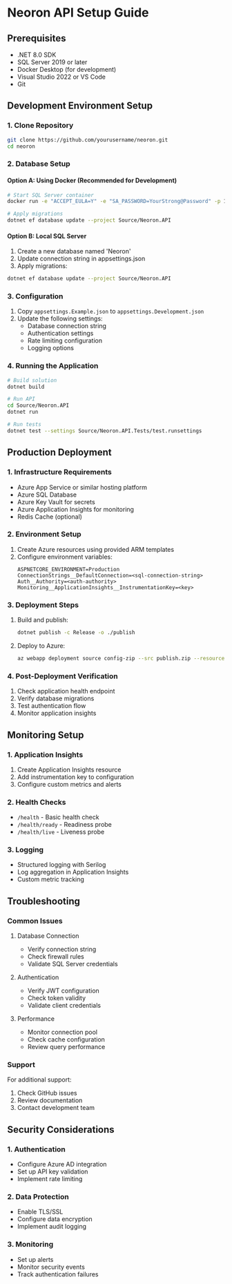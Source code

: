 # Neoron API Setup Guide

## Prerequisites
- .NET 8.0 SDK
- SQL Server 2019 or later
- Docker Desktop (for development)
- Visual Studio 2022 or VS Code
- Git

## Development Environment Setup

### 1. Clone Repository
```bash
git clone https://github.com/yourusername/neoron.git
cd neoron
```

### 2. Database Setup
#### Option A: Using Docker (Recommended for Development)
```bash
# Start SQL Server container
docker run -e "ACCEPT_EULA=Y" -e "SA_PASSWORD=YourStrong@Password" -p 1433:1433 --name neoron-sql -d mcr.microsoft.com/mssql/server:2019-latest

# Apply migrations
dotnet ef database update --project Source/Neoron.API
```

#### Option B: Local SQL Server
1. Create a new database named 'Neoron'
2. Update connection string in appsettings.json
3. Apply migrations:
```bash
dotnet ef database update --project Source/Neoron.API
```

### 3. Configuration
1. Copy `appsettings.Example.json` to `appsettings.Development.json`
2. Update the following settings:
   - Database connection string
   - Authentication settings
   - Rate limiting configuration
   - Logging options

### 4. Running the Application
```bash
# Build solution
dotnet build

# Run API
cd Source/Neoron.API
dotnet run

# Run tests
dotnet test --settings Source/Neoron.API.Tests/test.runsettings
```

## Production Deployment

### 1. Infrastructure Requirements
- Azure App Service or similar hosting platform
- Azure SQL Database
- Azure Key Vault for secrets
- Azure Application Insights for monitoring
- Redis Cache (optional)

### 2. Environment Setup
1. Create Azure resources using provided ARM templates
2. Configure environment variables:
   ```
   ASPNETCORE_ENVIRONMENT=Production
   ConnectionStrings__DefaultConnection=<sql-connection-string>
   Auth__Authority=<auth-authority>
   Monitoring__ApplicationInsights__InstrumentationKey=<key>
   ```

### 3. Deployment Steps
1. Build and publish:
   ```bash
   dotnet publish -c Release -o ./publish
   ```

2. Deploy to Azure:
   ```bash
   az webapp deployment source config-zip --src publish.zip --resource-group <group-name> --name <app-name>
   ```

### 4. Post-Deployment Verification
1. Check application health endpoint
2. Verify database migrations
3. Test authentication flow
4. Monitor application insights

## Monitoring Setup

### 1. Application Insights
1. Create Application Insights resource
2. Add instrumentation key to configuration
3. Configure custom metrics and alerts

### 2. Health Checks
- `/health` - Basic health check
- `/health/ready` - Readiness probe
- `/health/live` - Liveness probe

### 3. Logging
- Structured logging with Serilog
- Log aggregation in Application Insights
- Custom metric tracking

## Troubleshooting

### Common Issues
1. Database Connection
   - Verify connection string
   - Check firewall rules
   - Validate SQL Server credentials

2. Authentication
   - Verify JWT configuration
   - Check token validity
   - Validate client credentials

3. Performance
   - Monitor connection pool
   - Check cache configuration
   - Review query performance

### Support
For additional support:
1. Check GitHub issues
2. Review documentation
3. Contact development team

## Security Considerations

### 1. Authentication
- Configure Azure AD integration
- Set up API key validation
- Implement rate limiting

### 2. Data Protection
- Enable TLS/SSL
- Configure data encryption
- Implement audit logging

### 3. Monitoring
- Set up alerts
- Monitor security events
- Track authentication failures
